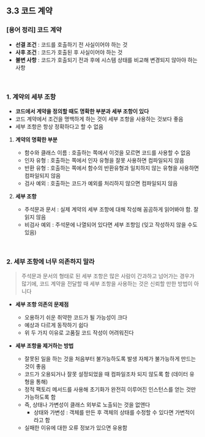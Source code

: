 ## 3.3 코드 계약

### [용어 정리] 코드 계약

- **선결 조건** : 코드를 호출하기 전 사실이어야 하는 것
- **사후 조건** : 코드가 호출된 후 사실이어야 하는 것
- **불변 사항** : 코드가 호출되기 전과 후에 시스템 상태를 비교해 변경되지 않아야 하는 사항

<br>

### 1. 계약의 세부 조항

- **코드에서 계약을 정의할 때도 명확한 부분과 세부 조항이 있다**
- 코드 계약에서 조건을 명백하게 하는 것이 세부 조항을 사용하는 것보다 좋음
- 세부 조항은 항상 정확하다고 할 수 없음


1. **계약의 명확한 부분**
    - 함수와 클래스 이름 : 호출하는 쪽에서 이것을 모르면 코드를 사용할 수 없음
    - 인자 유형 : 호출하는 쪽에서 인자 유형을 잘못 사용하면 컴파일되지 않음
    - 반환 유형 : 호출하는 쪽에서 함수의 반환유형과 일치하지 않는 유형을 사용하면 컴파일되지 않음
    - 검사 예외 : 호출하는 코드가 예외를 처리하지 않으면 컴파일되지 않음


2. **세부 조항**
    - 주석문과 문서 : 실제 계약의 세부 조항에 대해 작성해 꼼곰하게 읽어봐야 함. 잘 읽지 않음
    - 비검사 예외 : 주석문에 나열되어 있다면 세부 조항임 (잊고 작성하지 않을 수도 있음)

<br>

### 2. 세부 조항에 너무 의존하지 말라

> 주석문과 문서의 형태로 된 세부 조항은 많은 사람이 간과하고 넘어가는 경우가 많기에, 코드 계약을 전달할 때 세부 조항을 사용하는 것은 신뢰할 만한 방법이 아니다

- **세부 조항 의존의 문제점**
    - 오용하기 쉬운 취약한 코드가 될 가능성이 크다
    - 예상과 다르게 동작하기 쉽다
    - 위 두 가지 이유로 고품질 코드 작성이 어려워진다


- **세부 조항을 제거하는 방법**
    - 잘못된 일을 하는 것을 처음부터 불가능하도록 발생 자체가 불가능하게 만드는 것이 좋음
    - 코드가 오용되거나 잘못 설정되었을 때 컴파일조차 되지 않도록 함 (데이터 유형을 통해)
    - 정적 팩토리 메서드를 사용해 초기화가 완전히 이루어진 인스턴스를 얻는 것만 가능하도록 함
    - 즉, 상태나 가변성이 클래스 외부로 노출되는 것을 없앤다
        - 상태와 가변성 : 객체를 만든 후 객체의 상태를 수정할 수 있다면 가변적이라고 함
    - 실패한 이유에 대한 오류 정보가 있으면 유용함
